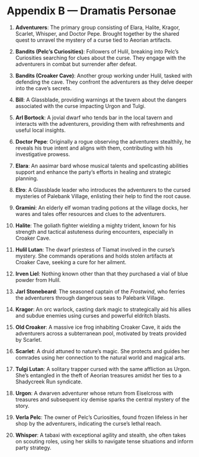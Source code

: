 # Appendix B — Dramatis Personae

1. **Adventurers**: The primary group consisting of Elara, Halite, Kragor, Scarlet, Whisper, and Doctor Pepe. Brought together by the shared quest to unravel the mystery of a curse tied to Aeorian artifacts.

2. **Bandits (Pelc’s Curiosities)**: Followers of Hulil, breaking into Pelc’s Curiosities searching for clues about the curse. They engage with the adventurers in combat but surrender after defeat.

3. **Bandits (Croaker Cave)**: Another group working under Hulil, tasked with defending the cave. They confront the adventurers as they delve deeper into the cave’s secrets.

4. **Bill**: A Glassblade, providing warnings at the tavern about the dangers associated with the curse impacting Urgon and Tulgi.

5. **Arl Bortock**: A jovial dwarf who tends bar in the local tavern and interacts with the adventurers, providing them with refreshments and useful local insights.

6. **Doctor Pepe**: Originally a rogue observing the adventurers stealthily, he reveals his true intent and aligns with them, contributing with his investigative prowess.

7. **Elara**: An aasimar bard whose musical talents and spellcasting abilities support and enhance the party’s efforts in healing and strategic planning.

8. **Elro**: A Glassblade leader who introduces the adventurers to the cursed mysteries of Palebank Village, enlisting their help to find the root cause.

9. **Gramini**: An elderly elf woman trading potions at the village docks, her wares and tales offer resources and clues to the adventurers.

10. **Halite**: The goliath fighter wielding a mighty trident, known for his strength and tactical astuteness during encounters, especially in Croaker Cave.

11. **Hulil Lutan**: The dwarf priestess of Tiamat involved in the curse’s mystery. She commands operations and holds stolen artifacts at Croaker Cave, seeking a cure for her ailment.

12. **Irven Liel**: Nothing known other than that they purchased a vial of blue powder from Hulil.

13. **Jarl Stonebeard**: The seasoned captain of the *Frostwind*, who ferries the adventurers through dangerous seas to Palebank Village.

14. **Kragor**: An orc warlock, casting dark magic to strategically aid his allies and subdue enemies using curses and powerful eldritch blasts.

15. **Old Croaker**: A massive ice frog inhabiting Croaker Cave, it aids the adventurers across a subterranean pool, motivated by treats provided by Scarlet.

16. **Scarlet**: A druid attuned to nature’s magic. She protects and guides her comrades using her connection to the natural world and magical arts.

17. **Tulgi Lutan**: A solitary trapper cursed with the same affliction as Urgon. She’s entangled in the theft of Aeorian treasures amidst her ties to a Shadycreek Run syndicate.

18. **Urgon**: A dwarven adventurer whose return from Eiselcross with treasures and subsequent icy demise sparks the central mystery of the story.

19. **Verla Pelc**: The owner of Pelc’s Curiosities, found frozen lifeless in her shop by the adventurers, indicating the curse’s lethal reach.

20. **Whisper**: A tabaxi with exceptional agility and stealth, she often takes on scouting roles, using her skills to navigate tense situations and inform party strategy.
